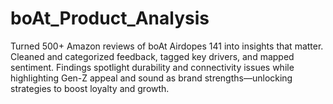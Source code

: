 # boAt_Product_Analysis
Turned 500+ Amazon reviews of boAt Airdopes 141 into insights that matter. Cleaned and categorized feedback, tagged key drivers, and mapped sentiment. Findings spotlight durability and connectivity issues while highlighting Gen-Z appeal and sound as brand strengths—unlocking strategies to boost loyalty and growth.
